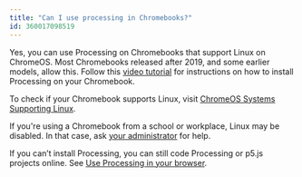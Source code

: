 ```yaml
---
title: "Can I use processing in Chromebooks?"
id: 360017098519
---
```


Yes, you can use Processing on Chromebooks that support Linux on ChromeOS. Most Chromebooks released after 2019, and some earlier models, allow this. Follow this [video tutorial](https://www.youtube.com/watch?v=OteeRNblwxU) for instructions on how to install Processing on your Chromebook.

To check if your Chromebook supports Linux, visit [ChromeOS Systems Supporting Linux](https://www.chromium.org/chromium-os/chrome-os-systems-supporting-linux/).

If you're using a Chromebook from a school or workplace, Linux may be disabled. In that case, ask [your administrator](https://support.google.com/accounts/answer/6208960?sjid=7209928928643098082-EU) for help.

If you can’t install Processing, you can still code Processing or p5.js projects online. See [Use Processing in your browser](https://support.arduino.cc/hc/en-us/articles/360017098499).
